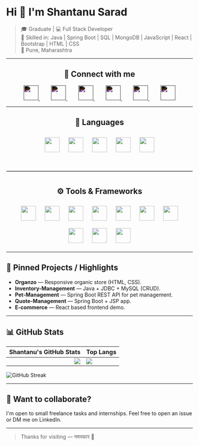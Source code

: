 # Hi 👋 I'm Shantanu Sarad 

> 🎓 Graduate | 💻 Full Stack Developer  
> 🔧 Skilled in: Java | Spring Boot | SQL | MongoDB | JavaScript | React | Bootstrap | HTML | CSS  
> 📍 Pune, Maharashtra

---


<h2 align="center">🤝 Connect with me</h2>
<p align="center">
  <a href="https://github.com/Shantanu0506" target="_blank" style="margin: 15px;">
    <img src="https://cdn-icons-png.flaticon.com/512/733/733553.png" width="40" height="40" style="filter: invert(1); transition: transform 0.3s;" onmouseover="this.style.transform='scale(1.2)'" onmouseout="this.style.transform='scale(1)'"/>
  </a>
  <a href="https://www.linkedin.com/in/shantanusarad0506/" target="_blank" style="margin: 15px;">
    <img src="https://cdn-icons-png.flaticon.com/512/733/733561.png" width="40" height="40" style="filter: invert(1); transition: transform 0.3s;" onmouseover="this.style.transform='scale(1.2)'" onmouseout="this.style.transform='scale(1)'"/>
  </a>
  <a href="https://twitter.com/YourProfile" target="_blank" style="margin: 15px;">
    <img src="https://cdn-icons-png.flaticon.com/512/733/733579.png" width="40" height="40" style="filter: invert(1); transition: transform 0.3s;" onmouseover="this.style.transform='scale(1.2)'" onmouseout="this.style.transform='scale(1)'"/>
  </a>
  <a href="https://www.instagram.com/YourProfile/" target="_blank" style="margin: 15px;">
    <img src="https://cdn-icons-png.flaticon.com/512/733/733558.png" width="40" height="40" style="filter: invert(1); transition: transform 0.3s;" onmouseover="this.style.transform='scale(1.2)'" onmouseout="this.style.transform='scale(1)'"/>
  </a>
  <a href="https://wa.me/91777XXXXXXX" target="_blank" style="margin: 15px;">
    <img src="https://cdn-icons-png.flaticon.com/512/733/733585.png" width="40" height="40" style="filter: invert(1); transition: transform 0.3s;" onmouseover="this.style.transform='scale(1.2)'" onmouseout="this.style.transform='scale(1)'"/>
  </a>
  <a href="mailto:yourmail@gmail.com" target="_blank" style="margin: 15px;">
    <img src="https://cdn-icons-png.flaticon.com/512/732/732200.png" width="40" height="40" style="filter: invert(1); transition: transform 0.3s;" onmouseover="this.style.transform='scale(1.2)'" onmouseout="this.style.transform='scale(1)'"/>
  </a>
</p>


---
<h2 align="center">📝 Languages</h2>
<p align="center">
  <img src="https://cdn.jsdelivr.net/gh/devicons/devicon/icons/html5/html5-original.svg" width="40" height="40" style="margin: 10px;"/>
  <img src="https://cdn.jsdelivr.net/gh/devicons/devicon/icons/css3/css3-original.svg" width="40" height="40" style="margin: 10px;"/>
  <img src="https://cdn.jsdelivr.net/gh/devicons/devicon/icons/javascript/javascript-original.svg" width="40" height="40" style="margin: 10px;"/>
  <img src="https://cdn.jsdelivr.net/gh/devicons/devicon/icons/java/java-original.svg" width="40" height="40" style="margin: 10px;"/>
  <img src="https://cdn.jsdelivr.net/gh/devicons/devicon/icons/python/python-original.svg" width="40" height="40" style="margin: 10px;"/>
</p>

<hr style="border: 1px solid #ccc; margin: 40px 0;" />

<h2 align="center">⚙️ Tools & Frameworks</h2>
<p align="center">
  <img src="https://cdn.jsdelivr.net/gh/devicons/devicon/icons/react/react-original.svg" width="40" height="40" style="margin: 10px;"/>
  <img src="https://cdn.jsdelivr.net/gh/devicons/devicon/icons/spring/spring-original.svg" width="40" height="40" style="margin: 10px;"/>
  <img src="https://cdn.jsdelivr.net/gh/devicons/devicon/icons/bootstrap/bootstrap-original.svg" width="40" height="40" style="margin: 10px;"/>
  <img src="https://cdn.jsdelivr.net/gh/devicons/devicon/icons/mysql/mysql-original.svg" width="40" height="40" style="margin: 10px;"/>
 
  <img src="https://cdn.jsdelivr.net/gh/devicons/devicon/icons/git/git-original.svg" width="40" height="40" style="margin: 10px;"/>
  <img src="https://cdn.jsdelivr.net/gh/devicons/devicon/icons/github/github-original.svg" width="40" height="40" style="margin: 10px;"/>
  <img src="https://cdn.jsdelivr.net/gh/devicons/devicon/icons/vscode/vscode-original.svg" width="40" height="40" style="margin: 10px;"/>
  <img src="https://cdn.jsdelivr.net/gh/devicons/devicon/icons/eclipse/eclipse-original.svg" width="40" height="40" style="margin: 10px;"/>
  <img src="https://www.vectorlogo.zone/logos/getpostman/getpostman-icon.svg" width="40" height="40" style="margin: 10px;"/>
  <img src="https://www.svgrepo.com/show/327408/logo-vercel.svg" width="40" height="40" style="margin: 10px;"/>
</p>







---

## 📌 Pinned Projects / Highlights
- **Organzo** — Responsive organic store (HTML, CSS).  
- **Inventory-Management** — Java + JDBC + MySQL (CRUD).  
- **Pet-Management** — Spring Boot REST API for pet management.  
- **Quote-Management** — Spring Boot + JSP app.  
- **E-commerce** — React based frontend demo.


---

## 📊 GitHub Stats
| Shantanu's GitHub Stats | Top Langs |
|---:|:---|
| ![](https://github-readme-stats.vercel.app/api?username=Shantanu0506&show_icons=true&theme=dark&hide_border=true) | ![](https://github-readme-stats.vercel.app/api/top-langs/?username=Shantanu0506&layout=compact&theme=dark&hide_border=true) |

<!-- Streak (optional) -->
![GitHub Streak](https://github-readme-streak-stats.herokuapp.com/?user=Shantanu0506&theme=dark&hide_border=true)

---

## 🧩 Want to collaborate?
I'm open to small freelance tasks and internships. Feel free to open an issue or DM me on LinkedIn.

---

> Thanks for visiting — नमस्कार 🙏
